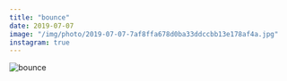 ```yaml
---
title: "bounce"
date: 2019-07-07
image: "/img/photo/2019-07-07-7af8ffa678d0ba33ddccbb13e178af4a.jpg"
instagram: true
---
```


![bounce](/img/photo/2019-07-07-7af8ffa678d0ba33ddccbb13e178af4a.jpg)
